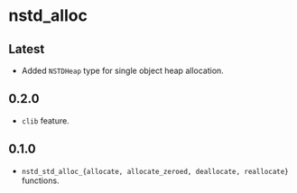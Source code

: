 # nstd_alloc
## Latest
- Added `NSTDHeap` type for single object heap allocation.
## 0.2.0
- `clib` feature.
## 0.1.0
- `nstd_std_alloc_{allocate, allocate_zeroed, deallocate, reallocate}` functions.
